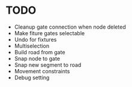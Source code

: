 # TODO

- Cleanup gate connection when node deleted
- Make fiture gates selectable
- Undo for fixtures
- Multiselection
- Build road from gate
- Snap node to gate
- Snap new segment to road
- Movement constraints
- Debug setting
